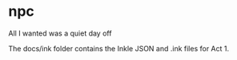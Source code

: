 # npc
All I wanted was a quiet day off

The docs/ink folder contains the Inkle JSON and .ink files for Act 1.

